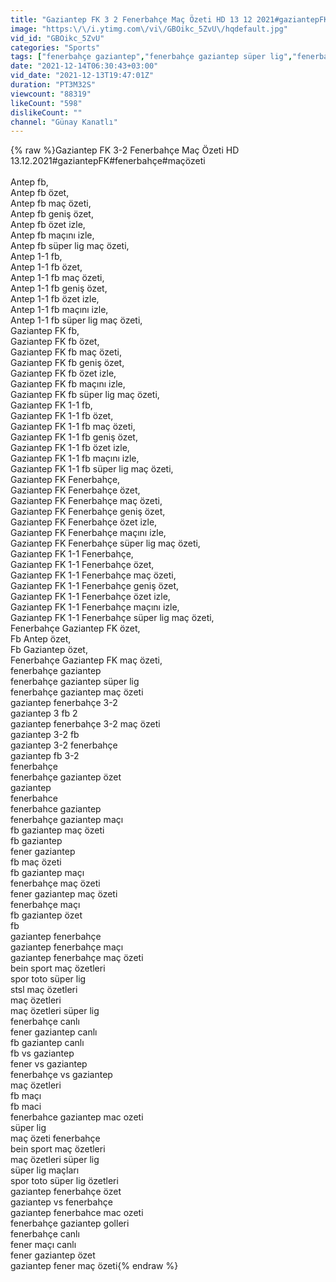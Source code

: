 ```yaml
---
title: "Gaziantep FK 3 2 Fenerbahçe Maç Özeti HD 13 12 2021#gaziantepFK#fenerbahçe#maçözeti"
image: "https:\/\/i.ytimg.com\/vi\/GBOikc_5ZvU\/hqdefault.jpg"
vid_id: "GBOikc_5ZvU"
categories: "Sports"
tags: ["fenerbahçe gaziantep","fenerbahçe gaziantep süper lig","fenerbahçe gaziantep maç özeti"]
date: "2021-12-14T06:30:43+03:00"
vid_date: "2021-12-13T19:47:01Z"
duration: "PT3M32S"
viewcount: "88319"
likeCount: "598"
dislikeCount: ""
channel: "Günay Kanatlı"
---
```

{% raw %}Gaziantep FK 3-2 Fenerbahçe Maç Özeti HD 13.12.2021#gaziantepFK#fenerbahçe#maçözeti<br /><br />Antep fb,<br />Antep fb özet,<br />Antep fb maç özeti,<br />Antep fb geniş özet,<br />Antep fb özet izle,<br />Antep fb maçını izle,<br />Antep fb süper lig maç özeti,<br />Antep 1-1 fb,<br />Antep 1-1 fb özet,<br />Antep 1-1 fb maç özeti,<br />Antep 1-1 fb geniş özet,<br />Antep 1-1 fb özet izle,<br />Antep 1-1 fb maçını izle,<br />Antep 1-1 fb süper lig maç özeti,<br />Gaziantep FK fb,<br />Gaziantep FK fb özet,<br />Gaziantep FK fb maç özeti,<br />Gaziantep FK fb geniş özet,<br />Gaziantep FK fb özet izle,<br />Gaziantep FK fb maçını izle,<br />Gaziantep FK fb süper lig maç özeti,<br />Gaziantep FK 1-1 fb,<br />Gaziantep FK 1-1 fb özet,<br />Gaziantep FK 1-1 fb maç özeti,<br />Gaziantep FK 1-1 fb geniş özet,<br />Gaziantep FK 1-1 fb özet izle,<br />Gaziantep FK 1-1 fb maçını izle,<br />Gaziantep FK 1-1 fb süper lig maç özeti,<br />Gaziantep FK Fenerbahçe,<br />Gaziantep FK Fenerbahçe özet,<br />Gaziantep FK Fenerbahçe maç özeti,<br />Gaziantep FK Fenerbahçe geniş özet,<br />Gaziantep FK Fenerbahçe özet izle,<br />Gaziantep FK Fenerbahçe maçını izle,<br />Gaziantep FK Fenerbahçe süper lig maç özeti,<br />Gaziantep FK 1-1 Fenerbahçe,<br />Gaziantep FK 1-1 Fenerbahçe  özet,<br />Gaziantep FK 1-1 Fenerbahçe maç özeti,<br />Gaziantep FK 1-1 Fenerbahçe geniş özet,<br />Gaziantep FK 1-1 Fenerbahçe özet izle,<br />Gaziantep FK 1-1 Fenerbahçe maçını izle,<br />Gaziantep FK 1-1 Fenerbahçe süper lig maç özeti,<br />Fenerbahçe Gaziantep FK özet,<br />Fb Antep özet,<br />Fb Gaziantep özet,<br />Fenerbahçe Gaziantep FK maç özeti,<br />fenerbahçe gaziantep<br />fenerbahçe gaziantep süper lig<br />fenerbahçe gaziantep maç özeti<br />gaziantep fenerbahçe 3-2<br />gaziantep 3 fb 2<br />gaziantep fenerbahçe 3-2 maç özeti<br />gaziantep 3-2 fb<br />gaziantep 3-2 fenerbahçe <br />gaziantep fb 3-2<br />fenerbahçe<br />fenerbahçe gaziantep özet<br />gaziantep<br />fenerbahce<br />fenerbahce gaziantep<br />fenerbahçe gaziantep maçı<br />fb gaziantep maç özeti<br />fb gaziantep<br />fener gaziantep<br />fb maç özeti<br />fb gaziantep maçı<br />fenerbahçe maç özeti<br />fener gaziantep maç özeti<br />fenerbahçe maçı<br />fb gaziantep özet<br />fb<br />gaziantep fenerbahçe<br />gaziantep fenerbahçe maçı<br />gaziantep fenerbahçe maç özeti<br />bein sport maç özetleri<br />spor toto süper lig<br />stsl maç özetleri<br />maç özetleri<br />maç özetleri süper lig<br />fenerbahçe canlı<br />fener gaziantep canlı<br />fb gaziantep canlı<br />fb vs gaziantep<br />fener vs gaziantep<br />fenerbahçe vs gaziantep<br />maç özetleri<br />fb maçı<br />fb maci<br />fenerbahce gaziantep mac ozeti<br />süper lig<br />maç özeti fenerbahçe<br />bein sport maç özetleri<br />maç özetleri süper lig<br />süper lig maçları<br />spor toto süper lig özetleri<br />gaziantep fenerbahçe özet<br />gaziantep vs fenerbahçe<br />gaziantep fenerbahce mac ozeti<br />fenerbahçe gaziantep golleri<br />fenerbahçe canlı<br />fener maçı canlı<br />fener gaziantep özet<br />gaziantep fener maç özeti{% endraw %}
